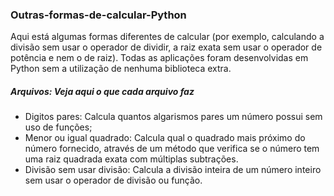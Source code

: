 ### Outras-formas-de-calcular-Python
Aqui está algumas formas diferentes de calcular (por exemplo, calculando a divisão sem usar o operador de dividir, a raiz exata sem usar o operador de potência e nem o de raiz).
Todas as aplicações foram desenvolvidas em Python sem a utilização de nenhuma biblioteca extra.

##### Arquivos: Veja aqui o que cada arquivo faz
- Digitos pares: Calcula quantos algarismos pares um número possui sem uso de funções;
- Menor ou igual quadrado: Calcula qual o quadrado mais próximo do número fornecido, através de um método que verifica se o número tem uma raiz quadrada exata com múltiplas subtrações.
- Divisão sem usar divisão: Calcula a divisão inteira de um número inteiro sem usar o operador de divisão ou função.
  
